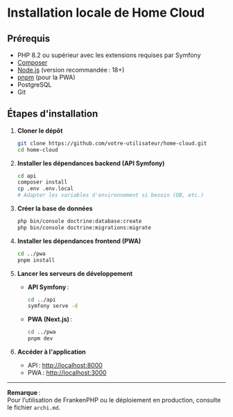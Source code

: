 # Installation locale de Home Cloud

## Prérequis

- PHP 8.2 ou supérieur avec les extensions requises par Symfony
- [Composer](https://getcomposer.org/)
- [Node.js](https://nodejs.org/) (version recommandée : 18+)
- [pnpm](https://pnpm.io/) (pour la PWA)
- PostgreSQL
- Git

## Étapes d'installation

1. **Cloner le dépôt**

   ```bash
   git clone https://github.com/votre-utilisateur/home-cloud.git
   cd home-cloud
   ```

2. **Installer les dépendances backend (API Symfony)**

   ```bash
   cd api
   composer install
   cp .env .env.local
   # Adapter les variables d'environnement si besoin (DB, etc.)
   ```

3. **Créer la base de données**

   ```bash
   php bin/console doctrine:database:create
   php bin/console doctrine:migrations:migrate
   ```

4. **Installer les dépendances frontend (PWA)**

   ```bash
   cd ../pwa
   pnpm install
   ```

5. **Lancer les serveurs de développement**

   - **API Symfony** :

     ```bash
     cd ../api
     symfony serve -d
     ```

   - **PWA (Next.js)** :

     ```bash
     cd ../pwa
     pnpm dev
     ```

6. **Accéder à l'application**

   - API : <http://localhost:8000>  
   - PWA : <http://localhost:3000>

---

**Remarque** :  
Pour l’utilisation de FrankenPHP ou le déploiement en production, consulte le fichier `archi.md`.
